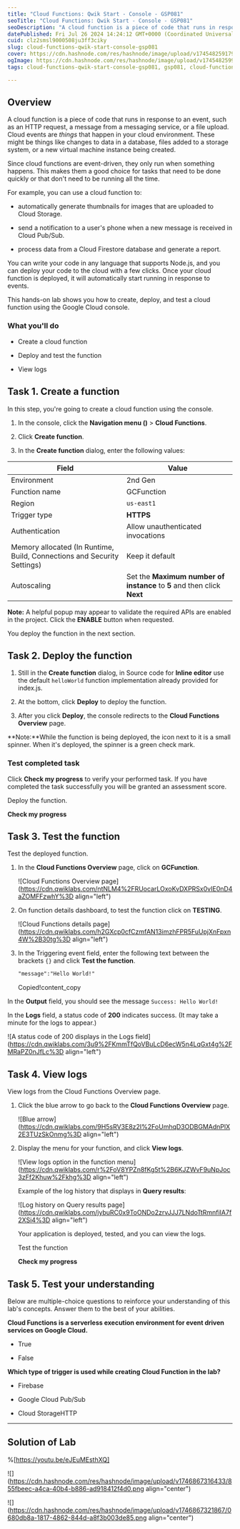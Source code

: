 ```yaml
---
title: "Cloud Functions: Qwik Start - Console - GSP081"
seoTitle: "Cloud Functions: Qwik Start - Console - GSP081"
seoDescription: "A cloud function is a piece of code that runs in response to an event, such as an HTTP request, a message from a messaging service, or a file upload. Cloud"
datePublished: Fri Jul 26 2024 14:24:12 GMT+0000 (Coordinated Universal Time)
cuid: clz2smsl9000508ju3ff3ciky
slug: cloud-functions-qwik-start-console-gsp081
cover: https://cdn.hashnode.com/res/hashnode/image/upload/v1745482591797/84b428af-1793-4e29-bb16-5570a927ed9c.png
ogImage: https://cdn.hashnode.com/res/hashnode/image/upload/v1745482599692/e792eb84-c168-47b5-9e11-208f66d74e7c.png
tags: cloud-functions-qwik-start-console-gsp081, gsp081, cloud-functions-qwik-start-console

---
```


## **Overview**

A cloud function is a piece of code that runs in response to an event, such as an HTTP request, a message from a messaging service, or a file upload. Cloud events are *things* that happen in your cloud environment. These might be things like changes to data in a database, files added to a storage system, or a new virtual machine instance being created.

Since cloud functions are event-driven, they only run when something happens. This makes them a good choice for tasks that need to be done quickly or that don't need to be running all the time.

For example, you can use a cloud function to:

* automatically generate thumbnails for images that are uploaded to Cloud Storage.
    
* send a notification to a user's phone when a new message is received in Cloud Pub/Sub.
    
* process data from a Cloud Firestore database and generate a report.
    

You can write your code in any language that supports Node.js, and you can deploy your code to the cloud with a few clicks. Once your cloud function is deployed, it will automatically start running in response to events.

This hands-on lab shows you how to create, deploy, and test a cloud function using the Google Cloud console.

### What you'll do

* Create a cloud function
    
* Deploy and test the function
    
* View logs
    

## **Task 1. Create a function**

In this step, you're going to create a cloud function using the console.

1. In the console, click the **Navigation menu ()** &gt; **Cloud Functions**.
    
2. Click **Create function**.
    
3. In the **Create function** dialog, enter the following values:
    

| **Field** | **Value** |
| --- | --- |
| Environment | 2nd Gen |
| Function name | GCFunction |
| Region | `us-east1` |
| Trigger type | **HTTPS** |
| Authentication | Allow unauthenticated invocations |
| Memory allocated (In Runtime, Build, Connections and Security Settings) | Keep it default |
| Autoscaling | Set the **Maximum number of instance** to **5** and then click **Next** |

**Note:** A helpful popup may appear to validate the required APIs are enabled in the project. Click the **ENABLE** button when requested.

You deploy the function in the next section.

## **Task 2. Deploy the function**

1. Still in the **Create function** dialog, in Source code for **Inline editor** use the default `helloWorld` function implementation already provided for index.js.
    
2. At the bottom, click **Deploy** to deploy the function.
    
3. After you click **Deploy**, the console redirects to the **Cloud Functions Overview** page.
    

\*\*Note:\*\*While the function is being deployed, the icon next to it is a small spinner. When it's deployed, the spinner is a green check mark.

### Test completed task

Click **Check my progress** to verify your performed task. If you have completed the task successfully you will be granted an assessment score.

Deploy the function.

**Check my progress**

## **Task 3. Test the function**

Test the deployed function.

1. In the **Cloud Functions Overview** page, click on **GCFunction**.
    
    ![Cloud Functions Overview page](https://cdn.qwiklabs.com/ntNLM4%2FRUocarLOxoKvDXPRSx0vIE0nD4aZOMFFzwhY%3D align="left")
    
2. On function details dashboard, to test the function click on **TESTING**.
    
    ![Cloud Functions details page](https://cdn.qwiklabs.com/h2GXcp0cfCzmfAN13imzhFPR5FuUpjXnFpxn4W%2B30tg%3D align="left")
    
3. In the Triggering event field, enter the following text between the brackets `{}` and click **Test the function**.
    
    ```apache
    "message":"Hello World!"
    ```
    
    Copied!content\_copy
    

In the **Output** field, you should see the message `Success: Hello World!`

In the **Logs** field, a status code of **200** indicates success. (It may take a minute for the logs to appear.)

![A status code of 200 displays in the Logs field](https://cdn.qwiklabs.com/3u9%2FKmmTfQoVBuLcD6ecW5n4LqGxt4g%2FMRaPZ0nJfLc%3D align="left")

## **Task 4. View logs**

View logs from the Cloud Functions Overview page.

1. Click the blue arrow to go back to the **Cloud Functions Overview** page.
    
    ![Blue arrow](https://cdn.qwiklabs.com/9H5sRV3E8z2I%2FoUmhqD3ODBGMAdnPlX2E3TUzSkOnmg%3D align="left")
    
2. Display the menu for your function, and click **View logs**.
    
    ![View logs option in the function menu](https://cdn.qwiklabs.com/r%2FoV8YPZn8fKg5t%2B6KJZWvF9uNpJoc3zFf2Khuw%2Fkhg%3D align="left")
    
    Example of the log history that displays in **Query results**:
    
    ![Log history on Query results page](https://cdn.qwiklabs.com/jybuRC0x9ToONDo2zrvJJJ7LNdoTtRmnfiIA7f2XSi4%3D align="left")
    
    Your application is deployed, tested, and you can view the logs.
    
    Test the function
    
    **Check my progress**
    

## **Task 5. Test your understanding**

Below are multiple-choice questions to reinforce your understanding of this lab's concepts. Answer them to the best of your abilities.

**Cloud Functions is a serverless execution environment for event driven services on Google Cloud.**

* True
    
* False
    

**Which type of trigger is used while creating Cloud Function in the lab?**

* Firebase
    
* Google Cloud Pub/Sub
    
* Cloud StorageHTTP
    

---

## Solution of Lab

%[https://youtu.be/eJEuMEsthXQ] 

![](https://cdn.hashnode.com/res/hashnode/image/upload/v1746867316433/855fbeec-a4ca-40b4-b886-ad918412f4d0.png align="center")

![](https://cdn.hashnode.com/res/hashnode/image/upload/v1746867321867/0680db8a-1817-4862-844d-a8f3b003de85.png align="center")
